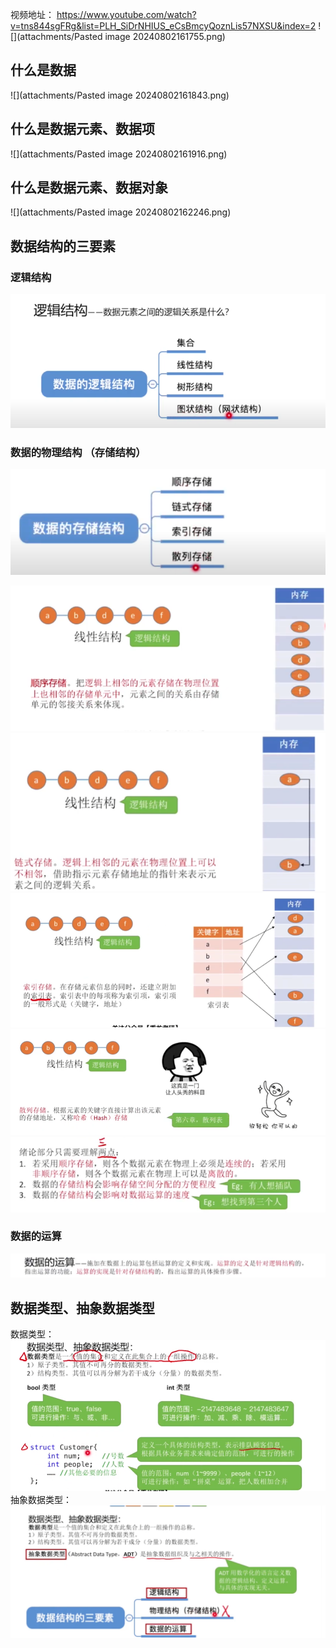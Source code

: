 视频地址：
https://www.youtube.com/watch?v=tns844sgFRg&list=PLH_SiDrNHIUS_eCsBmcyQoznLis57NXSU&index=2
![](attachments/Pasted image 20240802161755.png)

## 什么是数据
![](attachments/Pasted image 20240802161843.png)


## 什么是数据元素、数据项
![](attachments/Pasted image 20240802161916.png)

## 什么是数据元素、数据对象
![](attachments/Pasted image 20240802162246.png)

## 数据结构的三要素
### 逻辑结构

![](attachments/Pasted%20image%2020240802162855.png)
### 数据的物理结构 （存储结构）
![](attachments/Pasted%20image%2020240802163341.png)

![](attachments/Pasted%20image%2020240802163426.png)
![](attachments/Pasted%20image%2020240802163457.png)
![](attachments/Pasted%20image%2020240802163544.png)
![](attachments/Pasted%20image%2020240802163638.png)
![](attachments/Pasted%20image%2020240802164104.png)
### 数据的运算
![](attachments/Pasted%20image%2020240802164146.png)

## 数据类型、抽象数据类型
数据类型：
![](attachments/Pasted%20image%2020240802165311.png)
抽象数据类型：
![](attachments/Pasted%20image%2020240802165426.png)




















